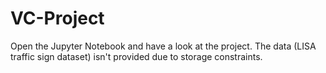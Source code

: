 # VC-Project

Open the Jupyter Notebook and have a look at the project. The data (LISA traffic sign dataset) isn't provided due to storage constraints. 
